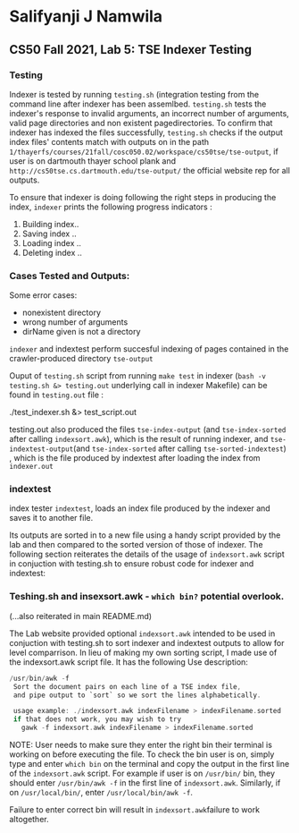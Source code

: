 # Salifyanji J Namwila
## CS50 Fall 2021, Lab 5: TSE Indexer Testing

### Testing
Indexer  is tested by running `testing.sh` (integration testing from the command line after indexer has been assemlbed. `testing.sh` tests the indexer's response to invalid arguments, an incorrect number of arguments, valid page directories and non existent pagedirectories. To confirm that indexer has indexed the files successfully, `testing.sh` checks if the output index files' contents match with outputs on in the path `1/thayerfs/courses/21fall/cosc050.02/workspace/cs50tse/tse-output`, if user is on  dartmouth thayer school plank and ` http://cs50tse.cs.dartmouth.edu/tse-output/` the official website rep for all outputs.

To ensure that indexer is doing following the right steps in producing the index, `indexer` prints the following progress indicators :
1. Building index..
2. Saving index ..
3. Loading index ..
4. Deleting index ..

### Cases Tested and Outputs:
Some error cases:
* nonexistent directory
* wrong number of arguments
* dirName given is not a directory

`indexer` and indextest perform succesful indexing of pages contained in the crawler-produced directory `tse-output`

Ouput of `testing.sh` script from running `make test` in indexer (`bash -v testing.sh &> testing.out` underlying call in indexer Makefile) can be found in `testing.out` file :

./test_indexer.sh &> test_script.out

testing.out  also produced the files `tse-index-output` (and `tse-index-sorted` after calling `indexsort.awk`), which is the result of running indexer, and `tse-indextest-output`(and `tse-index-sorted` after calling `tse-sorted-indextest`) , which is the file produced by indextest after loading the index from `indexer.out`

### indextest
index tester `indextest`, loads an index file produced by the indexer and saves it to another file. 

Its outputs are  sorted in to a new file using a handy script provided by the lab and then compared to the sorted version of those of indexer.
The following section  reiterates the details of the usage of `indexsort.awk` script in conjuction with testing.sh to ensure robust code for indexer and indextest:

### Teshing.sh and insexsort.awk - `which bin?` potential overlook.
(...also reiterated in main README.md)

The Lab website provided optional `indexsort.awk` intended to be used  in conjuction with testing.sh to sort indexer  and indextest outputs to allow for level comparrison. In lieu of making my own sorting script, I made use of the indexsort.awk script file. It  has the following Use description:

```c
/usr/bin/awk -f
 Sort the document pairs on each line of a TSE index file,
 and pipe output to `sort` so we sort the lines alphabetically.

 usage example: ./indexsort.awk indexFilename > indexFilename.sorted
 if that does not work, you may wish to try
   gawk -f indexsort.awk indexFilename > indexFilename.sorted 
```

NOTE: User needs to make sure they enter the right bin their terminal is working on before executing the file. To check the bin user is on, simply type and enter `which bin` on the terminal and copy the output in the first line of the `indexsort.awk` script. For example if user is on `/usr/bin/` bin, they should enter  `/usr/bin/awk -f` in the first line of `indexsort.awk`. Similarly, if on `/usr/local/bin/`, enter  `/usr/local/bin/awk -f`.

Failure to enter correct bin will result in `indexsort.awk`failure to work altogether.

